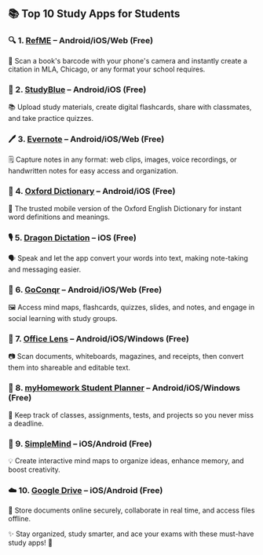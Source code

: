 ## 📚 Top 10 Study Apps for Students

### 🔍 1. [RefME](https://www.citethisforme.com/) – Android/iOS/Web (Free)
📖 Scan a book's barcode with your phone's camera and instantly create a citation in MLA, Chicago, or any format your school requires.

### 📝 2. [StudyBlue](https://www.studyblue.com/) – Android/iOS (Free)
📚 Upload study materials, create digital flashcards, share with classmates, and take practice quizzes.

### 🖊️ 3. [Evernote](https://www.evernote.com/) – Android/iOS/Web (Free)
🗒️ Capture notes in any format: web clips, images, voice recordings, or handwritten notes for easy access and organization.

### 📖 4. [Oxford Dictionary](https://www.oxfordlearnersdictionaries.com/) – Android/iOS (Free)
🧐 The trusted mobile version of the Oxford English Dictionary for instant word definitions and meanings.

### 🎙️ 5. [Dragon Dictation](https://www.nuance.com/) – iOS (Free)
🗣️ Speak and let the app convert your words into text, making note-taking and messaging easier.

### 🧠 6. [GoConqr](https://www.goconqr.com/) – Android/iOS/Web (Free)
🖼️ Access mind maps, flashcards, quizzes, slides, and notes, and engage in social learning with study groups.

### 📸 7. [Office Lens](https://www.microsoft.com/en-us/microsoft-365/microsoft-lens) – Android/iOS/Windows (Free)
📷 Scan documents, whiteboards, magazines, and receipts, then convert them into shareable and editable text.

### 📅 8. [myHomework Student Planner](https://myhomeworkapp.com/) – Android/iOS/Windows (Free)
📆 Keep track of classes, assignments, tests, and projects so you never miss a deadline.

### 🧩 9. [SimpleMind](https://www.simplemind.eu/) – iOS/Android (Free)
💡 Create interactive mind maps to organize ideas, enhance memory, and boost creativity.

### ☁️ 10. [Google Drive](https://www.google.com/drive/) – iOS/Android (Free)
📂 Store documents online securely, collaborate in real time, and access files offline.

✨ Stay organized, study smarter, and ace your exams with these must-have study apps! 🚀
